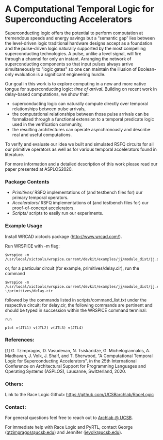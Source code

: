 # A Computational Temporal Logic for Superconducting Accelerators

Superconducting logic offers the potential to perform computation at tremendous speeds and energy savings but a “semantic gap” lies between the level-driven logic traditional hardware designs accept as a foundation and the pulse-driven logic naturally supported by the most compelling superconducting technologies. A pulse, unlike a level signal, will fire through a channel for only an instant. Arranging the network of superconducting components so that input pulses always arrive simultaneously to "logic gates" so one can maintain the illusion of Boolean-only evaluation is a significant engineering hurdle. 

Our goal in this work is to explore computing in a new and more native tongue for superconducting logic: *time of arrival*. Building on recent work in delay-based computations, we show that:
* superconducting logic can naturally compute directly over temporal relationships between pulse arrivals, 
* the computational relationships between those pulse arrivals can be formalized through a functional extension to a temporal predicate logic used in the verification community,
* the resulting architectures can operate asynchronously and describe real and useful computations. 

To verify and evaluate our idea we built and simulated RSFQ circuits for all our primitive operators as well as for various temporal accelerators found in literature.

For more information and a detailed description of this work please read our paper presented at ASPLOS2020.

### Package Contents
* *Primitives/* RSFQ implementations of (and testbench files for) our primary temporal operators. 
* *Accelerators/* RSFQ implementations of (and testbench files for) our proof-of-concept accelerators.
* *Scripts/* scripts to easily run our experiments.
 
### Example Usage
Install WRCAD xictools package (http://www.wrcad.com/).

Run WRSPICE with -m flag:

```export wrspice=/usr/local/xictools/wrspice/bin/wrspice
$wrspice -m /usr/local/xictools/wrspice.current/devkit/examples/jj/module_dist/jj.so
```
or, for a particular circuit (for example, primitives/delay.cir), run the command
```
$wrspice -m /usr/local/xictools/wrspice.current/devkit/examples/jj/module_dist/jj.so ~/primitives/delay.cir
```

followed by the commands listed in scripts/command_list.txt under the respective circuit; for delay.cir, the following commands are pertinent and should be typed in succession within the WRSPICE command terminal:
```
run

plot v(JTL1) v(JTL2) v(JTL3) v(JTL4)
```


### References:
[1] G. Tzimpragos, D. Vasudevan, N. Tsiskaridze, G. Michelogiannakis, A. Madhavan, J. Volk, J. Shalf, and T. Sherwood, "A Computational Temporal Logic for Superconducting Accelerators", in the 25th International Conference on Architectural Support for Programming Languages and Operating Systems (ASPLOS), Lausanne, Switzerland, 2020.

### Others:
Link to the Race Logic Github: https://github.com/UCSBarchlab/RaceLogic

### Contact:
For general questions feel free to reach out to [Archlab @ UCSB](https://www.arch.cs.ucsb.edu/).

For immediate help with Race Logic and PyRTL, contact George (gtzimpragos@ucsb.edu) and Jennifer (jevolk@ucsb.edu).
